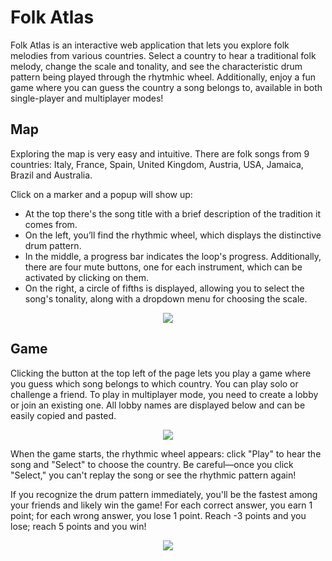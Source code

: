 # Folk Atlas

Folk Atlas is an interactive web application that lets you explore folk melodies from various countries. Select a country to hear a traditional folk melody, change the scale and tonality, and see the characteristic drum pattern being played through the rhytmhic wheel. Additionally, enjoy a fun game where you can guess the country a song belongs to, available in both single-player and multiplayer modes!

## Map

Exploring the map is very easy and intuitive. 
There are folk songs from 9 countries: Italy, France, Spain, United Kingdom, Austria, USA, Jamaica, Brazil and Australia.

Click on a marker and a popup will show up: 
- At the top there's the song title with a brief description of the tradition it comes from.
- On the left, you’ll find the rhythmic wheel, which displays the distinctive drum pattern.
- In the middle, a progress bar indicates the loop's progress. Additionally, there are four mute buttons, one for each instrument, which can be activated by clicking on them.
- On the right, a circle of fifths is displayed, allowing you to select the song's tonality, along with a dropdown menu for choosing the scale.

<p align="center">
   <img src="https://github.com/DiegoPini/ACTaM-2023-2024/assets/127502273/ff5aa33d-ee3c-413f-98a3-7c43047cf011">
</p>


## Game


Clicking the button at the top left of the page lets you play a game where you guess which song belongs to which country. You can play solo or challenge a friend. To play in multiplayer mode, you need to create a lobby or join an existing one. All lobby names are displayed below and can be easily copied and pasted.

<p align="center">
   <img src="https://github.com/DiegoPini/ACTaM-2023-2024/assets/127502273/85c6ccbc-6489-4b49-8452-c99bd9210260">
</p>

When the game starts, the rhythmic wheel appears: click "Play" to hear the song and "Select" to choose the country. Be careful—once you click "Select," you can't replay the song or see the rhythmic pattern again!

If you recognize the drum pattern immediately, you'll be the fastest among your friends and likely win the game! For each correct answer, you earn 1 point; for each wrong answer, you lose 1 point. Reach -3 points and you lose; reach 5 points and you win!

<p align="center">
   <img src="https://github.com/DiegoPini/ACTaM-2023-2024/assets/127502273/bcf6794e-76b1-4efd-b4da-f4b994fec0ae">
</p>
